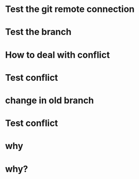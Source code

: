 # Test the git remote connection
# Test the branch
# How to deal with conflict
# Test conflict
# change in old  branch
# Test conflict
# why
# why?
